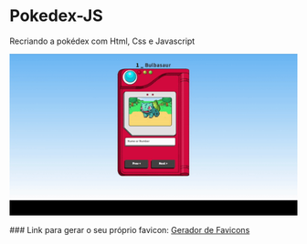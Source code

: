 # Pokedex-JS
Recriando a pokédex com Html, Css e Javascript

<p>
<img src="/img/ezgif.com-video-to-gif.gif">  
</p>
### Link para gerar o seu próprio favicon:
<a href="https://www.websiteplanet.com/pt-br/webtools/favicon-generator/">Gerador de Favicons</a>

